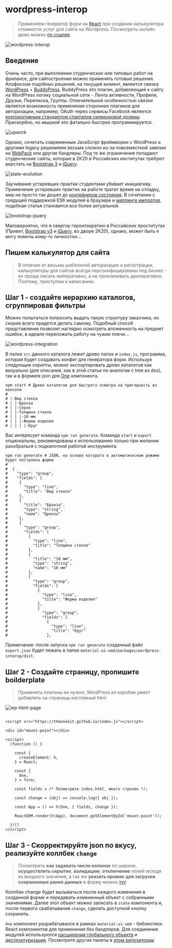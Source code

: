 # wordpress-interop

> Применяем генератор форм на [React](https://reactjs.org/) при создании калькулятора стоимости услуг для сайта на Wordpress. Посмотреть онлайн демо можно [по ссылке](https://theonekit.github.io/wordpress-interop/).

![wordpress-interop](../../assets/img/wordpress-interop.gif)

## Введение

Очень часто, при выполнении студенческих или типовых работ на фрилансе, для сайтостроения можно применять готовые решения. Апофеозом подобных решений, на текущий момент, является связка [WordPress](https://ru.wordpress.org/) + [BuddyPress](https://buddypress.org/). BuddyPress это плагин, добавляющий к сайту на WordPress логику социальной сети - Лента активности, Профили, Друзья, Переписка, Группы. Отличительной особенностью связки является возможность применения сторонних плагинов для авторизации, например, OAuth через сервисы Facebook является [корпоративным стандартом стартапов силиконовой долины](https://www.upwork.com/freelance-jobs/wordpress/). Прискорбно, но *мышкой* это фатально быстрее программируется.

![upwork](../../assets/img/upwork.png)

Однако, сочетать современные JavaScript фреймворки с WordPress и другими legacy решениями весьма сложно из-за повсеместной завязки на [WebPack](https://webpack.js.org/) или другие бандлеры. Под те же ограничения попадают студенческие сайты, которые в 2К20 в Российских институтах требуют верстать на [Bootstrap 3](https://getbootstrap.com/docs/3.4/) и [jQuery](https://jquery.com/).

![state-evolution](../../assets/img/app-state-evo.png)

Заучивание устаревших практик студентами убивает инициативу. Применение устаревших практик на работе тратит время на отладку, мир не просто так дошел до [контейнеров состояния](https://reactjs.org/docs/hooks-state.html). В сочетании с грядущей поддержкой ES6 модулей в браузере и [маппинге импортов](https://github.com/WICG/import-maps), подобная статья становится все более актуальной.

![bootstrap-jquery](../../assets/img/bootstrap-jquery.png)

Маловероятно, что я свергну геронтократию в Российских проститутах (Привет, [Bootstrap v3](https://getbootstrap.com/docs/3.4/) и [jQuery](https://jquery.com/), во дворе 2К20), однако, может быть я могу помочь кому-то личностно...

## Пишем калькулятор для сайта

> В отличие от весьма шаблонной авторизации и регистрации, калькуляторы для сайтов всегда персонифицированы под бизнес - их проще писать императивно, а не прокликивать декларативно. Поэтому, приступим к написанию.

## Шаг 1 - создайте иерархию каталогов, сгруппировав фильтры

Можно попытаться попросить выдать такую структуру заказчика, но скорее всего придется делать самому. Подобный способ представления позволит наглядно осмотреть вложенность на предмет ошибок, в идеале переложить работу на чужие плечи...

![wordpress-integration](../../assets/img/wordpress-integration.png)

В папке `src` данного каталога лежит древо папок и `index.js`, программа, которая будет создавать конфиг для генератора форм. Используя следующие скрипты, можно экспортировать древо каталогов как визуально (для описания, как в этой статье по аналогии с tree из dos), так и в формате json для [One](https://github.com/tripolskypetr/material-ui-umd/blob/master/packages/form-generator-app/STUDENTS.md) компонента.

```
npm start # Древо каталогов для быстрого осмотра на пригодность из консоли
#
# |-Вид стекла
# | |-Бронза
# | |-Серое
# | |-Толщина стекла
# | | |-10 мм
# | | |-Форма изделия
# | | | |-Круг

```

Вас интересует команда `npm run generate`. Команда `start` и `export` опциональны, рекомендованы к использованию только при желании разобраться с подкапотной работой инструмента.

```
npm run generate # JSON, на основе которого в автоматическом режиме будет построена форма
#
#  {
#    "type": "group",
#    "fields": [
#     {
#       "type": "line",
#       "title": "Вид стекла"
#     },
#     {
#       "title": "Бронза",
#       "type": "string",
#       "name": "Бронза"
#     },
#     {
#       "type": "group",
#       "fields": [
#         {
#           "type": "line",
#           "title": "Толщина стекла"
#         },
#         {
#           "title": "10 мм",
#           "type": "string",
#           "name": "10 мм"
#         },
#         {
#           "type": "group",
#           "fields": [
#             {
#               "type": "line",
#               "title": "Форма изделия"
#             },
#             {
#               "type": "group",
#               "fields": [
#                 {
#                   "type": "line",
#                   "title": "Круг"
#                 },
```

Примечание: после запуска `npm run generate` созданный файл `export.json` будет лежать в папке `material-ui-umd/packages/wordpress-interop/dist`.

## Шаг 2 - Создайте страницу, пропишите boilderplate

> Применять плагины не нужно, WordPress из коробки умеет добавлять на страницы кастомный html.

![wp-html-page](../../assets/img/wp-html-page.png)

```

<script src="https://theonekit.github.io/index.js"></script>

<div id="mount-point"></div>

<script>
  (function () {

    const {
      createElement: h,
    } = React;

    const {
      One,
    } = form;

    const fields = /* Посмотрите index.html, много строчек */;

    const change = (obj) => console.log({ obj });

    const App = () => h(One, { fields, change });

    ReactDOM.render(h(App), document.getElementById('mount-point'));

  })()
</script>

```

## Шаг 3 - Скорректируйте json по вкусу, реализуйте коллбек `change`

> Посмотреть **как задавать число колонок** по ширине, **осуществлять скрытие**, **валидацию**, **отключение** полей исходя из входного значения, а так же **указать промис для загрузки сохраненных ранее данных** в форму можно [тут](../form-generator-app/STUDENTS.md).

Коллбек change будет вызываться после каждого изменения в созданной форме и передавать измененный объект с собранными значениями. Далее этот объект можно записать в `state` компонента и, после первого срабатывания `change`, сделать доступной кнопку сохранить.

`One` компонент разрабатывался в рамках `material-ui-umd` - библиотеки React компонентов для применения без бандлеров. Для соединения модулей используются [расширения глобального объекта](https://www.typescriptlang.org/docs/handbook/namespaces.html) и [деструктуризация](https://developer.mozilla.org/en/docs/Web/JavaScript/Reference/Operators/Destructuring_assignment). Посмотрите другие пакеты в [этом репозитории](https://github.com/tripolskypetr/material-ui-umd)
